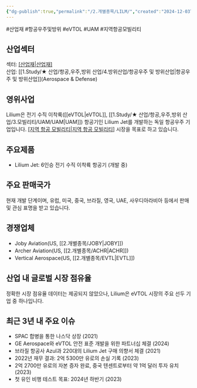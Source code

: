 ```yaml
---
{"dg-publish":true,"permalink":"/2.개별종목/LILM/","created":"2024-12-03T21:56:16.596+09:00","updated":"2025-07-29T21:37:04.851+09:00"}
---
```


#산업재 #항공우주및방위 #eVTOL #UAM #지역항공모빌리티

## 산업섹터

섹터: [[산업재\|산업재]](Industrials)  
산업: [[1.Study/★ 산업/항공,우주,방위 산업/4.방위산업/항공우주 및 방위산업\|항공우주 및 방위산업]](Aerospace & Defense)

## 영위사업

Lilium은 전기 수직 이착륙([[eVTOL\|eVTOL]], [[1.Study/★ 산업/항공,우주,방위 산업/3.모빌리티/UAM/UAM\|UAM]]) 항공기인 Lilium Jet를 개발하는 독일 항공우주 기업입니다. [[지역 항공 모빌리티\|지역 항공 모빌리티]](RAM) 시장을 목표로 하고 있습니다.

## 주요제품

- Lilium Jet: 6인승 전기 수직 이착륙 항공기 (개발 중)

## 주요 판매국가

현재 개발 단계이며, 유럽, 미국, 중국, 브라질, 영국, UAE, 사우디아라비아 등에서 판매 및 관심 표명을 받고 있습니다.

## 경쟁업체

- Joby Aviation(US, [[2.개별종목/JOBY\|JOBY]])
- Archer Aviation(US, [[2.개별종목/ACHR\|ACHR]])
- Vertical Aerospace(US, [[2.개별종목/EVTL\|EVTL]])

## 산업 내 글로벌 시장 점유율

정확한 시장 점유율 데이터는 제공되지 않았으나, Lilium은 eVTOL 시장의 주요 선두 기업 중 하나입니다.

## 최근 3년 내 주요 이슈

- SPAC 합병을 통한 나스닥 상장 (2021)
- GE Aerospace와 eVTOL 안전 표준 개발을 위한 파트너십 체결 (2024)
- 브라질 항공사 Azul과 220대의 Lilium Jet 구매 의향서 체결 (2021)
- 2022년 재무 결과: 2억 5300만 유로의 손실 기록 (2023)
- 2억 2700만 유로의 자본 증자 완료, 중국 텐센트로부터 약 1억 달러 투자 유치 (2023)
- 첫 유인 비행 테스트 목표: 2024년 하반기 (2023)